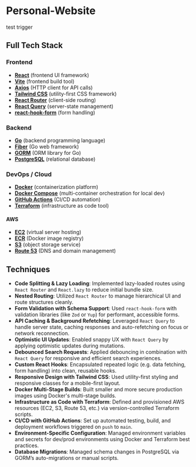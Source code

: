 # Personal-Website

test trigger

## Full Tech Stack

### Frontend
- [**React**](https://reactjs.org/) (frontend UI framework)
- [**Vite**](https://vitejs.dev/) (frontend build tool)
- [**Axios**](https://axios-http.com/) (HTTP client for API calls)
- [**Tailwind CSS**](https://tailwindcss.com/) (utility-first CSS framework)
- [**React Router**](https://reactrouter.com/) (client-side routing)
- [**React Query**](https://tanstack.com/query/latest) (server-state management)
- [**react-hook-form**](https://react-hook-form.com/) (form handling)

### Backend
- [**Go**](https://golang.org/) (backend programming language)
- [**Fiber**](https://gofiber.io/) (Go web framework)
- [**GORM**](https://gorm.io/) (ORM library for Go)
- [**PostgreSQL**](https://www.postgresql.org/) (relational database)

### DevOps / Cloud
- [**Docker**](https://www.docker.com/) (containerization platform)
- [**Docker Compose**](https://docs.docker.com/compose/) (multi-container orchestration for local dev)
- [**GitHub Actions**](https://github.com/features/actions) (CI/CD automation)
- [**Terraform**](https://www.terraform.io/) (infrastructure as code tool)

#### AWS
- [**EC2**](https://aws.amazon.com/ec2/) (virtual server hosting)
- [**ECR**](https://aws.amazon.com/ecr/) (Docker image registry)
- [**S3**](https://aws.amazon.com/s3/) (object storage service)
- [**Route 53**](https://aws.amazon.com/route53/) (DNS and domain management)

## Techniques

- **Code Splitting & Lazy Loading**: Implemented lazy-loaded routes using `React Router` and `React.lazy` to reduce initial bundle size.
- **Nested Routing**: Utilized `React Router` to manage hierarchical UI and route structures cleanly.
- **Form Validation with Schema Support**: Used `react-hook-form` with validation libraries (like `Zod` or `Yup`) for performant, accessible forms.
- **API Caching & Background Refetching**: Leveraged `React Query` to handle server state, caching responses and auto-refetching on focus or network reconnection.
- **Optimistic UI Updates**: Enabled snappy UX with `React Query` by applying optimistic updates during mutations.
- **Debounced Search Requests**: Applied debouncing in combination with `React Query` for responsive and efficient search experiences.
- **Custom React Hooks**: Encapsulated repeated logic (e.g. data fetching, form handling) into clean, reusable hooks.
- **Responsive Design with Tailwind CSS**: Used utility-first styling and responsive classes for a mobile-first layout.
- **Docker Multi-Stage Builds**: Built smaller and more secure production images using Docker's multi-stage builds.
- **Infrastructure as Code with Terraform**: Defined and provisioned AWS resources (EC2, S3, Route 53, etc.) via version-controlled Terraform scripts.
- **CI/CD with GitHub Actions**: Set up automated testing, build, and deployment workflows triggered on `push` to `main`.
- **Environment-Specific Configuration**: Managed environment variables and secrets for dev/prod environments using Docker and Terraform best practices.
- **Database Migrations**: Managed schema changes in PostgreSQL via GORM’s auto-migrations or manual scripts.
